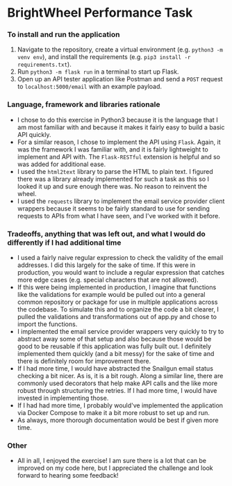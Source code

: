 # BrightWheel Performance Task

### To install and run the application
1. Navigate to the repository, create a virtual environment (e.g. `python3 -m venv env`), and install the requirements 
   (e.g. `pip3 install -r requirements.txt`).
2. Run `python3 -m flask run` in a terminal to start up Flask.
3. Open up an API tester application like Postman and send a `POST` request to `localhost:5000/email` with an example 
   payload.

### Language, framework and libraries rationale
- I chose to do this exercise in Python3 because it is the language that I am most familiar with and because it makes 
  it fairly easy to build a basic API quickly.
- For a similar reason, I chose to implement the API using `Flask`.  Again, it was the framework I was familiar with, and 
  it is fairly lightweight to implement and API with.  The `Flask-RESTful` extension is helpful and so was added for 
  additional ease.
- I used the `html2text` library to parse the HTML to plain text.  I figured there was a library already implemented for
  such a task as this so I looked it up and sure enough there was.  No reason to reinvent the wheel.  
- I used the `requests` library to implement the email service provider client wrappers because it seems to be fairly
  standard to use for sending requests to APIs from what I have seen, and I've worked with it before.  

### Tradeoffs, anything that was left out, and what I would do differently if I had additional time
- I used a fairly naive regular expression to check the validity of the email addresses.  I did this largely for 
  the sake of time.  If this were in production, you would want to include a regular expression that catches more edge
  cases (e.g. special characters that are not allowed).
- If this were being implemented in production, I imagine that functions like the validations for example would be 
  pulled out into a general common repository or package for use in multiple applications across the codebase.  To 
  simulate this and to organize the code a bit clearer, I pulled the validations and transformations out of app.py and 
  chose to import the functions.  
- I implemented the email service provider wrappers very quickly to try to abstract away some of that setup and also 
  because those would be good to be reusable if this application was fully built out.  I definitely implemented them 
  quickly (and a bit messy) for the sake of time and there is definitely room for improvement there. 
- If I had more time, I would have abstracted the Snailgun email status checking a bit nicer.  As is, it is a bit rough.
  Along a similar line, there are commonly used decorators that help make API calls and the like more robust through
  structuring the retries.  If I had more time, I would have invested in implementing those.  
- If I had had more time, I probably would've implemented the application via Docker Compose to make it a bit more 
  robust to set up and run.
- As always, more thorough documentation would be best if given more time.  

### Other
- All in all, I enjoyed the exercise!  I am sure there is a lot that can be improved on my code here, but I appreciated 
  the challenge and look forward to hearing some feedback!
